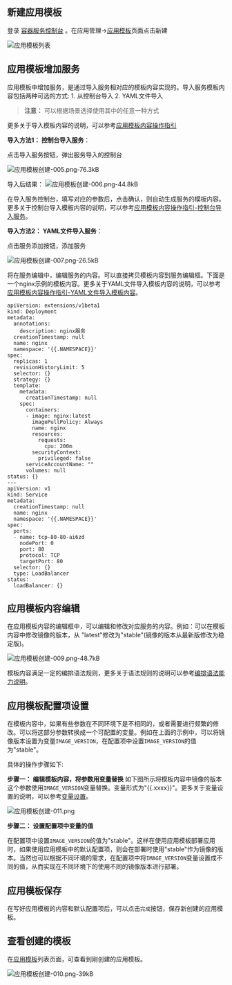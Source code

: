 ## 新建应用模板
 
登录 [容器服务控制台](http://console.tce.fsphere.cn/ccs) 。在应用管理->[应用模板][1]页面点击新建
 
![应用模板列表][createtpl]

## 应用模板增加服务

应用模板中增加服务，是通过导入服务相对应的模板内容实现的。导入服务模板内容包括两种可选的方式: 1. 从控制台导入 2. YAML文件导入

>**注意：**
>可以根据场景选择使用其中的任意一种方式

更多关于导入模板内容的说明，可以参考[应用模板内容操作指引][3]

**导入方法1： 控制台导入服务**：

点击导入服务按钮，弹出服务导入的控制台

![应用模板创建-005.png-76.3kB][4]

导入后结果：
![应用模板创建-006.png-44.8kB][5]

在导入服务控制台，填写对应的参数后，点击确认，则自动生成服务的模板内容。更多关于控制台导入模板内容的说明，可以参考[应用模板内容操作指引-控制台导入服务][6]。

**导入方法2： YAML文件导入服务**：

点击服务添加按钮，添加服务

![应用模板创建-007.png-26.5kB][7]

将在服务编辑中，编辑服务的内容。可以直接拷贝模板内容到服务编辑框。下面是一个nginx示例的模板内容。更多关于YAML文件导入模板内容的说明，可以参考[应用模板内容操作指引-YAML文件导入模板内容][8]。

```
apiVersion: extensions/v1beta1
kind: Deployment
metadata:
  annotations:
    description: nginx服务
  creationTimestamp: null
  name: nginx
  namespace: '{{.NAMESPACE}}'
spec:
  replicas: 1
  revisionHistoryLimit: 5
  selector: {}
  strategy: {}
  template:
    metadata:
      creationTimestamp: null
    spec:
      containers:
      - image: nginx:latest
        imagePullPolicy: Always
        name: nginx
        resources:
          requests:
            cpu: 200m
        securityContext:
          privileged: false
      serviceAccountName: ""
      volumes: null
status: {}
---
apiVersion: v1
kind: Service
metadata:
  creationTimestamp: null
  name: nginx
  namespace: '{{.NAMESPACE}}'
spec:
  ports:
  - name: tcp-80-80-ai6zd
    nodePort: 0
    port: 80
    protocol: TCP
    targetPort: 80
  selector: {}
  type: LoadBalancer
status:
  loadBalancer: {}
```

## 应用模板内容编辑

在应用模板内容的编辑框中，可以编辑和修改对应服务的内容。例如：可以在模板内容中修改镜像的版本，从 "latest"修改为"stable"(镜像的版本从最新版修改为稳定版)。

![应用模板创建-009.png-48.7kB][9]

模板内容满足一定的编排语法规则，更多关于语法规则的说明可以参考[编排语法能力说明][10]。
  
## 应用模板配置项设置

在模板内容中，如果有些参数在不同环境下是不相同的，或者需要进行频繁的修改。可以将这部分参数转换成一个可配置的变量。例如在上面的示例中，可以将镜像版本设置为变量`IMAGE_VERSION`，在配置项中设置`IMAGE_VERSION`的值为"stable"。

具体的操作步骤如下:

**步骤一： 编辑模板内容，将参数用变量替换**
如下图所示将模板内容中镜像的版本这个参数使用`IMAGE_VERSION`变量替换。变量形式为"{{.xxxx}}"。更多关于变量设置的说明，可以参考[变量设置][11]。

![应用模板创建-011.png][12]


**步骤二： 设置配置项中变量的值**

在配置项中设置`IMAGE_VERSION`的值为"stable"。这样在使用应用模板部署应用时，如果使用应用模板中的默认配置项，则会在部署时使用"stable"作为镜像的版本。当然也可以根据不同环境的需求，在配置项中将`IMAGE_VERSION`变量设置成不同的值，从而实现在不同环境下的使用不同的镜像版本进行部署。


## 应用模板保存

在写好应用模板的内容和默认配置项后，可以点击`完成`按钮，保存新创建的应用模板。


## 查看创建的模板

在[应用模板][16]列表页面，可查看到刚创建的应用模板。

![应用模板创建-010.png-39kB][17]


  [1]: http://console.tce.fsphere.cn/ccs/template
  [createtpl]: http://imgcache.tce.fsphere.cn/image/mc.qcloudimg.com/static/img/f72ada368e069275051bc9693f677b40/image.png
  [3]: http://tce.fsphere.cn/document/product/457/12199
  [4]: http://imgcache.tce.fsphere.cn/image/mc.qcloudimg.com/static/img/5b4226371374d94705cb273b6b2dc005/image.png
  [5]: http://imgcache.tce.fsphere.cn/image/mc.qcloudimg.com/static/img/0f5702315684aefd9d8c69940815adfb/image.png
  [6]: http://tce.fsphere.cn/document/product/457/12199#.E6.8E.A7.E5.88.B6.E5.8F.B0.E5.AF.BC.E5.85.A5.E6.9C.8D.E5.8A.A1.E7.9A.84.E6.A8.A1.E6.9D.BF.E5.86.85.E5.AE.B9
  [7]: http://imgcache.tce.fsphere.cn/image/mc.qcloudimg.com/static/img/1688a7e5da5a4363f98cf4b544777e9e/image.png
  [8]: http://tce.fsphere.cn/document/product/457/12199#yaml.E6.96.87.E4.BB.B6.E5.AF.BC.E5.85.A5.E6.A8.A1.E6.9D.BF.E5.86.85.E5.AE.B9
  [9]: http://imgcache.tce.fsphere.cn/image/mc.qcloudimg.com/static/img/f2527116281c92eb3953ed9cc0253efe/image.png
  [10]: http://tce.fsphere.cn/document/product/457/12200#.E7.BC.96.E6.8E.92.E8.AF.AD.E6.B3.95.E8.83.BD.E5.8A.9B.E8.AF.B4.E6.98.8E
  [11]: http://tce.fsphere.cn/document/product/457/11956
  [12]: http://imgcache.tce.fsphere.cn/image/mc.qcloudimg.com/static/img/1941a75697ada897daff0b481fbf32a5/image.png
  [14]: http://imgcache.tce.fsphere.cn/image/mc.qcloudimg.com/static/img/bdad7e3c9ffea42a2b959e8d156b320a/image.png
  [16]: http://console.tce.fsphere.cn/ccs/template
  [17]: http://imgcache.tce.fsphere.cn/image/mc.qcloudimg.com/static/img/1fa6890d7a45fcddeb8a2a99767886f8/image.png